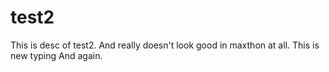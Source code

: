 test2
=====

This is desc of test2.
And really doesn't look good in maxthon at all.
This is new typing
And again.
